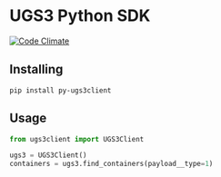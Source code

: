 # UGS3 Python SDK

[![Code Climate](https://codeclimate.com/github/vsevolod-kolchinsky/py-ugs3client/badges/gpa.svg)](https://codeclimate.com/github/vsevolod-kolchinsky/py-ugs3client)

## Installing

```
pip install py-ugs3client
```

## Usage

```python
from ugs3client import UGS3Client

ugs3 = UGS3Client()
containers = ugs3.find_containers(payload__type=1)

```
